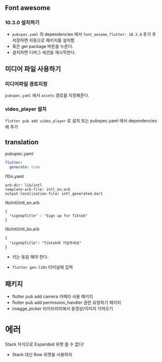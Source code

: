 
## Font awesome

### 10.3.0 설치하기 

- `pubspec.yaml` 의 dependencies 에서 `font_aesome_flutter: 10.3.0` 추가 후 저장하면 자동으로 패키지를 설치함
- 혹은 get package 버튼을 누른다.
- 설치하면 디버그 세션을 재시작한다.


## 미디어 파일 사용하기
### 미디어파일 경로지정

`pubspec.yaml` 에서 `assets` 경로를 지정해준다.

### video_player 설치

`flutter pub add video_player` 로 설치
또는 pubspec.yaml 에서 dependencies 에 추가


## translation

pubspec.yaml
```yaml
flutter:
  generate: true
```

l10n.yaml
```
arb-dir: lib/intl
template-arb-file: intl_en.arb
output-localization-file: intl_generated.dart
```

lib/intl/intl_en.arb
```arb
{
  "signUpTitle" : "Sign up for Tiktok"
}
```

lib/intl/intl_ko.arb
```
{
  "signUpTitle": "Tiktok에 가입하세요"
}
```

- 키는 동일 해야 한다.

- `flutter gen-l10n` 터미널에 입력

## 패키지
- flutter pub add camera 카메라 사용 패키지
- flutter pub add permission_handler 권한 요청하기 패키지
- imagge_picker 라이브러리에서 동영상/이미지 가져오기


# 에러

Stack 자식으로 Expanded 위젯 쓸 수 없다!
- Stack 대신 Row 위젯을 사용하자